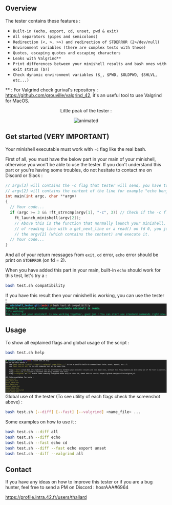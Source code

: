 ## Overview

The tester contains these features :
- ``Built-in (echo, export, cd, unset, pwd & exit)``
- ``All separators (pipes and semicolons)``
- ``Redirection (<, >, >>) and redirection of STDERROR (2>/dev/null)``
- ``Environment variables (there are complex tests with these)``
- ``Quotes, escaping quotes and escaping characters``
- ``Leaks with Valgrind**``
- ``Print differences between your minishell results and bash ones with exit status ($?)``
- ``Check dynamic environment variables ($_, $PWD, $OLDPWD, $SHLVL, etc...)``

** : For Valgrind check gurival's repository : https://github.com/grouville/valgrind_42, it's an useful tool to use Valgrind for MacOS.
<p align="center">Little peak of the tester :</p>
<p align="center">
  <img src="tmp/preview.gif" alt="animated" />
</p>

## Get started (VERY IMPORTANT)
Your minishell executable must work with ``-c`` flag like the real bash.

First of all, you must have the below part in your main of your minishell, otherwise you won't be able to use the tester.
If you don't understand this part or you're having some troubles, do not hesitate to contact me on Discord or Slack :
```cpp
// argv[3] will contains the -c flag that tester will send, you have to check it
// argv[2] will contains the content of the line for example "echo bonjour ; ls -la" 
int main(int argc, char **argv)
{
  // Your code...
  if (argc >= 3 && !ft_strncmp(argv[1], "-c", 3)) // Check if the -c flag is enabled
    ft_launch_minishell(argv[2]);
    // Above this is the function that normally launch your minishell, instead 
    // of reading line with a get_next_line or a read() on fd 0, you just have to get
    // the argv[2] (which contains the content) and execute it.
  // Your code...
}
```
And all of your return messages from ``exit``, ``cd`` error, ``echo`` error should be print on ``STDERROR`` (on fd = 2).


When you have added this part in your main, built-in ``echo`` should work for this test, let's try a :
```bash
bash test.sh compatibility
```
If you have this result then your minishell is working, you can use the tester !
![](tmp/compatibility.png)
## Usage

To show all explained flags and global usage of the script :
```bash
bash test.sh help 
```
![](tmp/help.png)
Global use of the tester (To see utility of each flags check the screenshot above) :
```bash
bash test.sh [--diff] [--fast] [--valgrind] <name_file> ...
```
Some examples on how to use it :
```bash
bash test.sh --diff all
bash test.sh --diff echo 
bash test.sh --fast echo cd
bash test.sh --diff --fast echo export unset
bash test.sh --diff --valgrind all

```

## Contact
If you have any ideas on how to improve this tester or if you are a bug hunter, feel free to send a PM on Discord : hosrAAA#6964

https://profile.intra.42.fr/users/thallard
